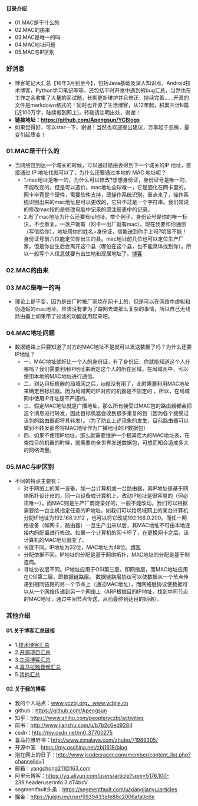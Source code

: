 #### 目录介绍
- 01.MAC是干什么的
- 02.MAC的由来
- 03.MAC是唯一的吗
- 04.MAC地址问题
- 05.MAC与IP区别



### 好消息
- 博客笔记大汇总【16年3月到至今】，包括Java基础及深入知识点，Android技术博客，Python学习笔记等等，还包括平时开发中遇到的bug汇总，当然也在工作之余收集了大量的面试题，长期更新维护并且修正，持续完善……开源的文件是markdown格式的！同时也开源了生活博客，从12年起，积累共计N篇[近100万字，陆续搬到网上]，转载请注明出处，谢谢！
- **链接地址：https://github.com/Apengsun/YCBlogs**
- 如果觉得好，可以star一下，谢谢！当然也欢迎提出建议，万事起于忽微，量变引起质变！



### 01.MAC是干什么的
- 当网络包到达一个城关的时候，可以通过路由表得到下一个城关的IP 地址，直接通过 IP 地址找就可以了，为什么还要通过本地的 MAC 地址呢？
    - 1.mac地址是唯一的，为什么可以修改?想想身份证，身份证号是唯一的，不能改变的，但是可以造价。mac地址全球唯一，它是固化在网卡里的。网卡毕竟是个硬件，需要软件支持，既操作系统识别。重点来了，操作系统识别出来的mac地址是可以更改的，它只不过是一个字符串。我们常说的修改mac指的是修改电脑中记录的既注册表中的记录。
    - 2.有了mac地址为什么还要有ip地址。举个例子，身份证号是你的唯一标识，不会重复，一落户就有（网卡一出厂就有mac）。现在我要和你通信（写信给你），地址用你的姓名+身份证，信能送到你手上吗?明显不能！身份证号前六位能定位你出生的县。mac地址前几位也可以定位生产厂家。但是你出生后会离开这个县（哪怕在这个县，也不能具体找到你）。所以一般写个人信息就要有出生地和现居地址了。[博客](https://github.com/Apengsun/YCBlogs)



### 02.MAC的由来



### 03.MAC是唯一的吗
- 理论上是不变，因为是出厂时被厂家烧在网卡上的，但是可以在网络中虚拟和伪造假的mac地址。应该没有谁为了蹭网去做那么复杂的事情，所以自己无线路由器上如果带了过滤的功能就用起来吧。


### 04.MAC地址问题
- 数据链路上只要知道了对方的MAC地址不是就可以发送数据了吗？为什么还要IP地址？
    - 一、MAC地址就好比一个人的身份证，有了身份证，你就能知道这个人在哪吗？我们需要利用IP地址来确定这个人的所在区域，在局域网中，可以使用本地的MAC地址进行通信。
    - 二、到达目标机器的局域网之后，ip就没有用了，此时需要利用MAC地址来确定目标机器。因为局域网的IP对应的机器是不固定的 ，所以，在局域网中使用IP寻址是不严谨的。
    - 三、假定MAC地址就是广播地址，那么所有接受过MAC包的路由器都会把这个消息进行转发，因此目标机器会收到很多重复的包（因为各个接受过该包的路由器都将其转发）。（为了防止上述现象的发生，目前路由器可以做到不转发那些将MAC地址作为广播地址的IP数据包）
    - 四、如果不使用IP地址，那么就需要维护一个极其庞大的MAC地址表，在查找目的机器的时候，就需要向全世界发送数据包，可想而知会造成多大的网络流量。



### 05.MAC与IP区别
- 不同的特点主要有：
    - 对于网络上的某一设备，如一台计算机或一台路由器，其IP地址是基于网络拓扑设计出的，同一台设备或计算机上，改动IP地址是很容易的（但必须唯一），而MAC则是生产厂商烧录好的，一般不能改动。我们可以根据需要给一台主机指定任意的IP地址，如我们可以给局域网上的某台计算机分配IP地址为192.168.0.112 ，也可以将它改成192.168.0.200。而任一网络设备（如网卡，路由器）一旦生产出来以后，其MAC地址不可由本地连接内的配置进行修改。如果一个计算机的网卡坏了，在更换网卡之后，该计算机的MAC地址就变了。
    - 长度不同。IP地址为32位，MAC地址为48位。[博客](https://github.com/Apengsun/YCBlogs)
    - 分配依据不同。IP地址的分配是基于网络拓扑，MAC地址的分配是基于制造商。
    - 寻址协议层不同。IP地址应用于OSI第三层，即网络层，而MAC地址应用在OSI第二层，即数据链路层。 数据链路层协议可以使数据从一个节点传递到相同链路的另一个节点上（通过MAC地址），而网络层协议使数据可以从一个网络传递到另一个网络上（ARP根据目的IP地址，找到中间节点的MAC地址，通过中间节点传送，从而最终到达目的网络）。





### 其他介绍
#### 01.关于博客汇总链接
- 1.[技术博客汇总](https://www.jianshu.com/p/614cb839182c)
- 2.[开源项目汇总](https://blog.csdn.net/m0_37700275/article/details/80863574)
- 3.[生活博客汇总](https://blog.csdn.net/m0_37700275/article/details/79832978)
- 4.[喜马拉雅音频汇总](https://www.jianshu.com/p/f665de16d1eb)
- 5.[其他汇总](https://www.jianshu.com/p/53017c3fc75d)



#### 02.关于我的博客
- 我的个人站点：www.yczbj.org，www.ycbjie.cn
- github：https://github.com/Apengsun
- 知乎：https://www.zhihu.com/people/yczbj/activities
- 简书：http://www.jianshu.com/u/b7b2c6ed9284
- csdn：http://my.csdn.net/m0_37700275
- 喜马拉雅听书：http://www.ximalaya.com/zhubo/71989305/
- 开源中国：https://my.oschina.net/zbj1618/blog
- 泡在网上的日子：http://www.jcodecraeer.com/member/content_list.php?channelid=1
- 邮箱：yangchong211@163.com
- 阿里云博客：https://yq.aliyun.com/users/article?spm=5176.100- 239.headeruserinfo.3.dT4bcV
- segmentfault头条：https://segmentfault.com/u/xiangjianyu/articles
- 掘金：https://juejin.im/user/5939433efe88c2006afa0c6e




